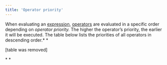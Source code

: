 ```yaml
---
title: 'Operator priority'
---
```


When evaluating an [expression](Expression.md), [operators](Operators.md) are evaluated in a specific order depending on *operator priority.* The higher the operator’s priority, the earlier it will be executed. The table below lists the priorities of all operators in descending order.* *

[table was removed]

* * 
